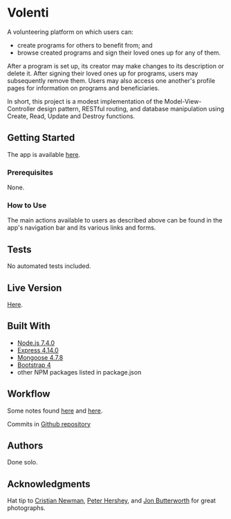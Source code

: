 # Volenti

A volunteering platform on which users can:

* create programs for others to benefit from; and
* browse created programs and sign their loved ones up for any of them.

After a program is set up, its creator may make changes to its description or delete it. After signing their loved ones up for programs, users may subsequently remove them. Users may also access one another's profile pages for information on programs and beneficiaries.

In short, this project is a modest implementation of the Model-View-Controller design pattern, RESTful routing, and database manipulation using Create, Read, Update and Destroy functions.

## Getting Started

The app is available [here](https://volenti.herokuapp.com/).

### Prerequisites

None.

### How to Use

The main actions available to users as described above can be found in the app's navigation bar and its various links and forms.

## Tests

No automated tests included.

## Live Version

[Here](https://volenti.herokuapp.com/).

## Built With

* [Node.js 7.4.0](https://nodejs.org/en/)
* [Express 4.14.0](http://expressjs.com/)
* [Mongoose 4.7.8](http://mongoosejs.com/)
* [Bootstrap 4](https://v4-alpha.getbootstrap.com/)
* other NPM packages listed in package.json

## Workflow

Some notes found [here](https://www.evernote.com/shard/s62/sh/2fc121ad-4843-4236-aec6-626c0bc5c0f0/c2299bc69feee152cf546182d7b42b09) and [here](https://trello.com/b/qw9Bt9qV).

Commits in [Github repository](https://github.com/melvinthemok/wdi-7-project-2-melvinthemok)

## Authors

Done solo.

## Acknowledgments

Hat tip to [Cristian Newman](https://unsplash.com/photos/CeZypKDceQc), [Peter Hershey](https://unsplash.com/photos/1OnoRxY-Ww0), and [Jon Butterworth](https://unsplash.com/photos/fmWFJ6pjrTg) for great photographs.
